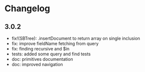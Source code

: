 # Changelog 

## 3.0.2

- fix!(SBTree): .insertDocument to return array on single inclusion
- fix: improve fieldName fetching from query
- fix: finding recursive and $in
- tests: added some query and find tests
- doc: primitives documentation
- doc: improved navigation
